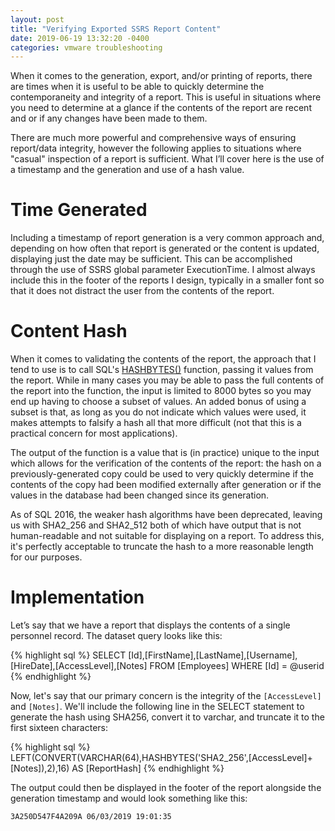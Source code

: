 ```yaml
---
layout: post
title: "Verifying Exported SSRS Report Content"
date: 2019-06-19 13:32:20 -0400
categories: vmware troubleshooting
---
```


When it comes to the generation, export, and/or printing of reports, there are times when it is useful to be able to quickly determine the contemporaneity and integrity of a report. This is useful in situations where you need to determine at a glance if the contents of the report are recent and or if any changes have been made to them.

There are much more powerful and comprehensive ways of ensuring report/data integrity, however the following applies to situations where "casual" inspection of a report is sufficient. What I’ll cover here is the use of a timestamp and the generation and use of a hash value.

# Time Generated

Including a timestamp of report generation is a very common approach and, depending on how often that report is generated or the content is updated, displaying just the date may be sufficient. This can be accomplished through the use of SSRS global parameter ExecutionTime. I almost always include this in the footer of the reports I design, typically in a smaller font so that it does not distract the user from the contents of the report.

# Content Hash
When it comes to validating the contents of the report, the approach that I tend to use is to call SQL's [HASHBYTES()](https://docs.microsoft.com/en-us/sql/t-sql/functions/hashbytes-transact-sql) function, passing it values from the report. While in many cases you may be able to pass the full contents of the report into the function, the input is limited to 8000 bytes so you may end up having to choose a subset of values. An added bonus of using a subset is that, as long as you do not indicate which values were used, it makes attempts to falsify a hash all that more difficult (not that this is a practical concern for most applications).

The output of the function is a value that is (in practice) unique to the input which allows for the verification of the contents of the report: the hash on a previously-generated copy could be used to very quickly determine if the contents of the copy had been modified externally after generation or if the values in the database had been changed since its generation.

As of SQL 2016, the weaker hash algorithms have been deprecated, leaving us with SHA2\_256 and SHA2\_512 both of which have output that is not human-readable and not suitable for displaying on a report. To address this, it's perfectly acceptable to truncate the hash to a more reasonable length for our purposes.

# Implementation

Let’s say that we have a report that displays the contents of a single personnel record. The dataset query looks like this:

{% highlight sql %}
SELECT [Id],[FirstName],[LastName],[Username],[HireDate],[AccessLevel],[Notes]
FROM [Employees] WHERE [Id] = @userid
{% endhighlight %}

Now, let's say that our primary concern is the integrity of the `[AccessLevel]` and `[Notes]`. We'll include the following line in the SELECT statement to generate the hash using SHA256, convert it to varchar, and truncate it to the first sixteen characters:

{% highlight sql %}
LEFT(CONVERT(VARCHAR(64),HASHBYTES('SHA2_256',[AccessLevel]+[Notes]),2),16) AS [ReportHash]
{% endhighlight %}

The output could then be displayed in the footer of the report alongside the generation timestamp and would look something like this:

`3A250D547F4A209A 06/03/2019 19:01:35`